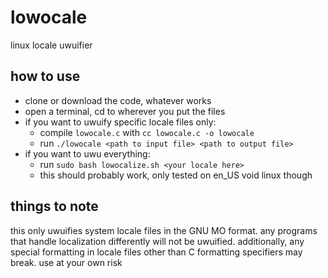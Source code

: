 # lowocale
linux locale uwuifier

## how to use
- clone or download the code, whatever works
- open a terminal, cd to wherever you put the files
- if you want to uwuify specific locale files only:
  - compile `lowocale.c` with `cc lowocale.c -o lowocale`
  - run `./lowocale <path to input file> <path to output file>`
- if you want to uwu everything:
  - run `sudo bash lowocalize.sh <your locale here>`
  - this should probably work, only tested on en_US void linux though

## things to note
this only uwuifies system locale files in the GNU MO format.
any programs that handle localization differently will not be uwuified.
additionally, any special formatting in locale files other than C formatting specifiers may break.
use at your own risk

